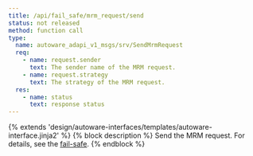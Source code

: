 ```yaml
---
title: /api/fail_safe/mrm_request/send
status: not released
method: function call
type:
  name: autoware_adapi_v1_msgs/srv/SendMrmRequest
  req:
    - name: request.sender
      text: The sender name of the MRM request.
    - name: request.strategy
      text: The strategy of the MRM request.
  res:
    - name: status
      text: response status
---
```


{% extends 'design/autoware-interfaces/templates/autoware-interface.jinja2' %}
{% block description %}
Send the MRM request.
For details, see the [fail-safe](../../../../features/fail-safe.md).
{% endblock %}
